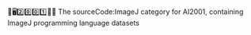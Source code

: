 🧠️🖥️2️⃣️0️⃣️0️⃣️1️⃣️💾️📜️ The sourceCode:ImageJ category for AI2001, containing ImageJ programming language datasets
